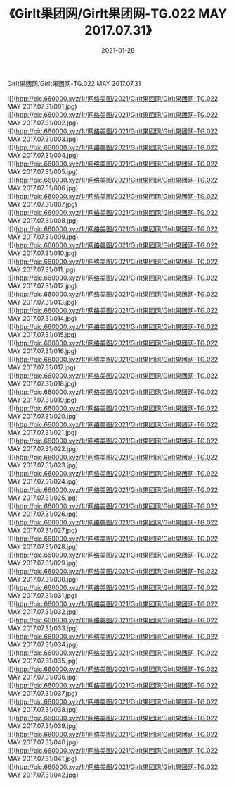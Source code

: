 ﻿---
layout: post
title:  《Girlt果团网/Girlt果团网-TG.022 MAY 2017.07.31》
date:   2021-01-29
img: http://pic.660000.xyz/1:/网络美图/2021/Girlt果团网/Girlt果团网-TG.022 MAY 2017.07.31/000.jpg
categories: [美女, 清纯, 唯美]
---

Girlt果团网/Girlt果团网-TG.022 MAY 2017.07.31

 ![](http://pic.660000.xyz/1:/网络美图/2021/Girlt果团网/Girlt果团网-TG.022 MAY 2017.07.31/001.jpg) <br>![](http://pic.660000.xyz/1:/网络美图/2021/Girlt果团网/Girlt果团网-TG.022 MAY 2017.07.31/002.jpg) <br>![](http://pic.660000.xyz/1:/网络美图/2021/Girlt果团网/Girlt果团网-TG.022 MAY 2017.07.31/003.jpg) <br>![](http://pic.660000.xyz/1:/网络美图/2021/Girlt果团网/Girlt果团网-TG.022 MAY 2017.07.31/004.jpg) <br>![](http://pic.660000.xyz/1:/网络美图/2021/Girlt果团网/Girlt果团网-TG.022 MAY 2017.07.31/005.jpg) <br>![](http://pic.660000.xyz/1:/网络美图/2021/Girlt果团网/Girlt果团网-TG.022 MAY 2017.07.31/006.jpg) <br>![](http://pic.660000.xyz/1:/网络美图/2021/Girlt果团网/Girlt果团网-TG.022 MAY 2017.07.31/007.jpg) <br>![](http://pic.660000.xyz/1:/网络美图/2021/Girlt果团网/Girlt果团网-TG.022 MAY 2017.07.31/008.jpg) <br>![](http://pic.660000.xyz/1:/网络美图/2021/Girlt果团网/Girlt果团网-TG.022 MAY 2017.07.31/009.jpg) <br>![](http://pic.660000.xyz/1:/网络美图/2021/Girlt果团网/Girlt果团网-TG.022 MAY 2017.07.31/010.jpg) <br>![](http://pic.660000.xyz/1:/网络美图/2021/Girlt果团网/Girlt果团网-TG.022 MAY 2017.07.31/011.jpg) <br>![](http://pic.660000.xyz/1:/网络美图/2021/Girlt果团网/Girlt果团网-TG.022 MAY 2017.07.31/012.jpg) <br>![](http://pic.660000.xyz/1:/网络美图/2021/Girlt果团网/Girlt果团网-TG.022 MAY 2017.07.31/013.jpg) <br>![](http://pic.660000.xyz/1:/网络美图/2021/Girlt果团网/Girlt果团网-TG.022 MAY 2017.07.31/014.jpg) <br>![](http://pic.660000.xyz/1:/网络美图/2021/Girlt果团网/Girlt果团网-TG.022 MAY 2017.07.31/015.jpg) <br>![](http://pic.660000.xyz/1:/网络美图/2021/Girlt果团网/Girlt果团网-TG.022 MAY 2017.07.31/016.jpg) <br>![](http://pic.660000.xyz/1:/网络美图/2021/Girlt果团网/Girlt果团网-TG.022 MAY 2017.07.31/017.jpg) <br>![](http://pic.660000.xyz/1:/网络美图/2021/Girlt果团网/Girlt果团网-TG.022 MAY 2017.07.31/018.jpg) <br>![](http://pic.660000.xyz/1:/网络美图/2021/Girlt果团网/Girlt果团网-TG.022 MAY 2017.07.31/019.jpg) <br>![](http://pic.660000.xyz/1:/网络美图/2021/Girlt果团网/Girlt果团网-TG.022 MAY 2017.07.31/020.jpg) <br>![](http://pic.660000.xyz/1:/网络美图/2021/Girlt果团网/Girlt果团网-TG.022 MAY 2017.07.31/021.jpg) <br>![](http://pic.660000.xyz/1:/网络美图/2021/Girlt果团网/Girlt果团网-TG.022 MAY 2017.07.31/022.jpg) <br>![](http://pic.660000.xyz/1:/网络美图/2021/Girlt果团网/Girlt果团网-TG.022 MAY 2017.07.31/023.jpg) <br>![](http://pic.660000.xyz/1:/网络美图/2021/Girlt果团网/Girlt果团网-TG.022 MAY 2017.07.31/024.jpg) <br>![](http://pic.660000.xyz/1:/网络美图/2021/Girlt果团网/Girlt果团网-TG.022 MAY 2017.07.31/025.jpg) <br>![](http://pic.660000.xyz/1:/网络美图/2021/Girlt果团网/Girlt果团网-TG.022 MAY 2017.07.31/026.jpg) <br>![](http://pic.660000.xyz/1:/网络美图/2021/Girlt果团网/Girlt果团网-TG.022 MAY 2017.07.31/027.jpg) <br>![](http://pic.660000.xyz/1:/网络美图/2021/Girlt果团网/Girlt果团网-TG.022 MAY 2017.07.31/028.jpg) <br>![](http://pic.660000.xyz/1:/网络美图/2021/Girlt果团网/Girlt果团网-TG.022 MAY 2017.07.31/029.jpg) <br>![](http://pic.660000.xyz/1:/网络美图/2021/Girlt果团网/Girlt果团网-TG.022 MAY 2017.07.31/030.jpg) <br>![](http://pic.660000.xyz/1:/网络美图/2021/Girlt果团网/Girlt果团网-TG.022 MAY 2017.07.31/031.jpg) <br>![](http://pic.660000.xyz/1:/网络美图/2021/Girlt果团网/Girlt果团网-TG.022 MAY 2017.07.31/032.jpg) <br>![](http://pic.660000.xyz/1:/网络美图/2021/Girlt果团网/Girlt果团网-TG.022 MAY 2017.07.31/033.jpg) <br>![](http://pic.660000.xyz/1:/网络美图/2021/Girlt果团网/Girlt果团网-TG.022 MAY 2017.07.31/034.jpg) <br>![](http://pic.660000.xyz/1:/网络美图/2021/Girlt果团网/Girlt果团网-TG.022 MAY 2017.07.31/035.jpg) <br>![](http://pic.660000.xyz/1:/网络美图/2021/Girlt果团网/Girlt果团网-TG.022 MAY 2017.07.31/036.jpg) <br>![](http://pic.660000.xyz/1:/网络美图/2021/Girlt果团网/Girlt果团网-TG.022 MAY 2017.07.31/037.jpg) <br>![](http://pic.660000.xyz/1:/网络美图/2021/Girlt果团网/Girlt果团网-TG.022 MAY 2017.07.31/038.jpg) <br>![](http://pic.660000.xyz/1:/网络美图/2021/Girlt果团网/Girlt果团网-TG.022 MAY 2017.07.31/039.jpg) <br>![](http://pic.660000.xyz/1:/网络美图/2021/Girlt果团网/Girlt果团网-TG.022 MAY 2017.07.31/040.jpg) <br>![](http://pic.660000.xyz/1:/网络美图/2021/Girlt果团网/Girlt果团网-TG.022 MAY 2017.07.31/041.jpg) <br>![](http://pic.660000.xyz/1:/网络美图/2021/Girlt果团网/Girlt果团网-TG.022 MAY 2017.07.31/042.jpg) <br>